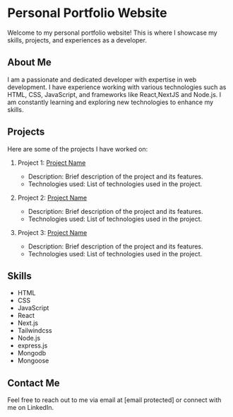 # Personal Portfolio Website

Welcome to my personal portfolio website! This is where I showcase my skills, projects, and experiences as a developer.

## About Me

I am a passionate and dedicated developer with expertise in web development. I have experience working with various technologies such as HTML, CSS, JavaScript, and frameworks like React,NextJS and Node.js. I am constantly learning and exploring new technologies to enhance my skills.

## Projects

Here are some of the projects I have worked on:

1. Project 1: [Project Name](link-to-project)

   - Description: Brief description of the project and its features.
   - Technologies used: List of technologies used in the project.

2. Project 2: [Project Name](link-to-project)

   - Description: Brief description of the project and its features.
   - Technologies used: List of technologies used in the project.

3. Project 3: [Project Name](link-to-project)
   - Description: Brief description of the project and its features.
   - Technologies used: List of technologies used in the project.

## Skills

- HTML
- CSS
- JavaScript
- React
- Next.js
- Tailwindcss
- Node.js
- express.js
- Mongodb
- Mongoose

## Contact Me

Feel free to reach out to me via email at [email protected] or connect with me on LinkedIn.

